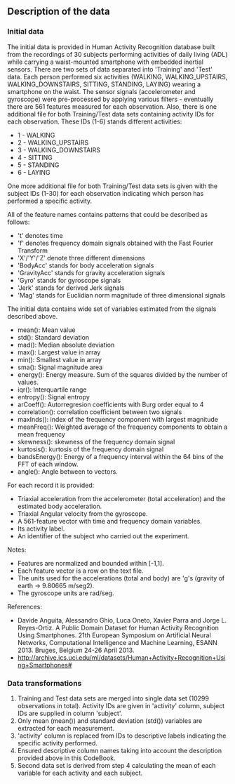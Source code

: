 ## Description of the data

### Initial data

The initial data is provided in Human Activity Recognition database built from the recordings of 30 subjects performing activities of daily living (ADL)
while carrying a waist-mounted smartphone with embedded inertial sensors. There are two sets of data separated into 'Training' and 'Test' data.
Each person performed six activities (WALKING, WALKING_UPSTAIRS, WALKING_DOWNSTAIRS, SITTING, STANDING, LAYING) wearing a smartphone on the waist.
The sensor signals (accelerometer and gyroscope) were pre-processed by applying various filters - eventually there are 561 features measured for each observation.
Also, there is one additional file for both Training/Test data sets containing activity IDs for each observation. These IDs (1-6) stands different activities:

- 1 - WALKING
- 2 - WALKING_UPSTAIRS
- 3 - WALKING_DOWNSTAIRS
- 4 - SITTING
- 5 - STANDING
- 6 - LAYING

One more additional file for both Training/Test data sets is given with the subject IDs (1-30) for each observation 
indicating which person has performed a specific activity.

All of the feature names contains patterns that could be described as follows:

- 't' denotes time
- 'f' denotes frequency domain signals obtained with the Fast Fourier Transform
- 'X'/'Y'/'Z' denote three different dimensions
- 'BodyAcc' stands for body acceleration signals
- 'GravityAcc' stands for gravity acceleration signals
- 'Gyro' stands for gyroscope signals
- 'Jerk' stands for derived Jerk signals
- 'Mag' stands for Euclidian norm magnitude of three dimensional signals

The initial data contains wide set of variables estimated from the signals described above.

- mean(): Mean value
- std(): Standard deviation
- mad(): Median absolute deviation 
- max(): Largest value in array
- min(): Smallest value in array
- sma(): Signal magnitude area
- energy(): Energy measure. Sum of the squares divided by the number of values. 
- iqr(): Interquartile range 
- entropy(): Signal entropy
- arCoeff(): Autorregresion coefficients with Burg order equal to 4
- correlation(): correlation coefficient between two signals
- maxInds(): index of the frequency component with largest magnitude
- meanFreq(): Weighted average of the frequency components to obtain a mean frequency
- skewness(): skewness of the frequency domain signal 
- kurtosis(): kurtosis of the frequency domain signal 
- bandsEnergy(): Energy of a frequency interval within the 64 bins of the FFT of each window.
- angle(): Angle between to vectors.

For each record it is provided:

- Triaxial acceleration from the accelerometer (total acceleration) and the estimated body acceleration.
- Triaxial Angular velocity from the gyroscope. 
- A 561-feature vector with time and frequency domain variables. 
- Its activity label. 
- An identifier of the subject who carried out the experiment.

Notes:

- Features are normalized and bounded within [-1,1].
- Each feature vector is a row on the text file.
- The units used for the accelerations (total and body) are 'g's (gravity of earth -> 9.80665 m/seg2).
- The gyroscope units are rad/seg.

References:

- Davide Anguita, Alessandro Ghio, Luca Oneto, Xavier Parra and Jorge L. Reyes-Ortiz. A Public Domain Dataset for Human Activity Recognition Using Smartphones. 21th European Symposium on Artificial Neural Networks, Computational Intelligence and Machine Learning, ESANN 2013. Bruges, Belgium 24-26 April 2013.
- http://archive.ics.uci.edu/ml/datasets/Human+Activity+Recognition+Using+Smartphones#


### Data transformations

1. Training and Test data sets are merged into single data set (10299 observations in total). Activity IDs are given in 'activity' column, subject IDs are supplied in column 'subject'.
2. Only mean (mean()) and standard deviation (std()) variables are extracted for each measurement.
3. 'activity' column is replaced from IDs to descriptive labels indicating the specific activity performed.
4. Ensured descriptive column names taking into account the description provided above in this CodeBook.
5. Second data set is derived from step 4 calculating the mean of each variable for each activity and each subject. 


